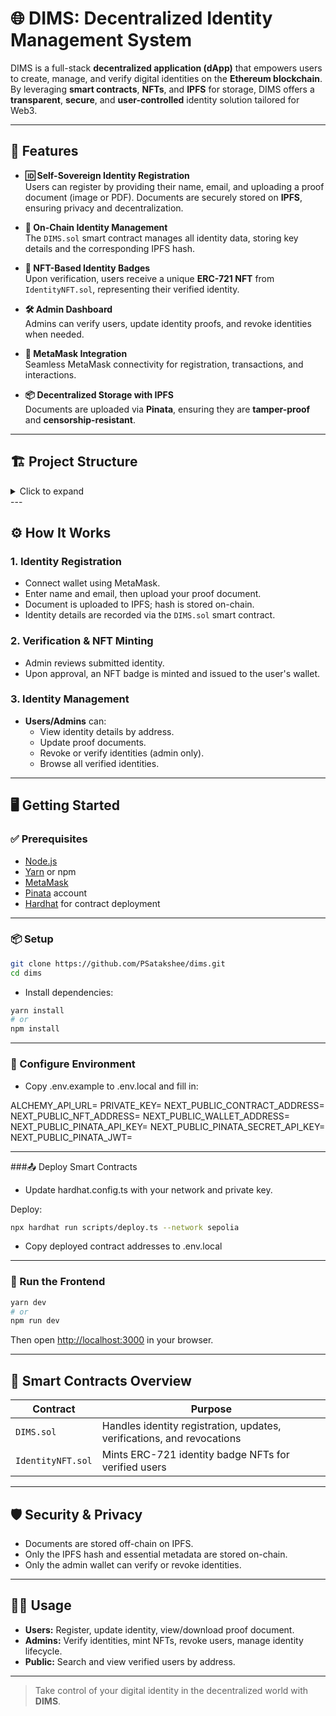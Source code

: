 # 🌐 DIMS: Decentralized Identity Management System

DIMS is a full-stack **decentralized application (dApp)** that empowers users to create, manage, and verify digital identities on the **Ethereum blockchain**. By leveraging **smart contracts**, **NFTs**, and **IPFS** for storage, DIMS offers a **transparent**, **secure**, and **user-controlled** identity solution tailored for Web3.

---

## 🚀 Features

- **🆔 Self-Sovereign Identity Registration**  
  Users can register by providing their name, email, and uploading a proof document (image or PDF). Documents are securely stored on **IPFS**, ensuring privacy and decentralization.

- **🔗 On-Chain Identity Management**  
  The `DIMS.sol` smart contract manages all identity data, storing key details and the corresponding IPFS hash.

- **🏅 NFT-Based Identity Badges**  
  Upon verification, users receive a unique **ERC-721 NFT** from `IdentityNFT.sol`, representing their verified identity.

- **🛠️ Admin Dashboard**  
  Admins can verify users, update identity proofs, and revoke identities when needed.

- **🦊 MetaMask Integration**  
  Seamless MetaMask connectivity for registration, transactions, and interactions.

- **📦 Decentralized Storage with IPFS**  
  Documents are uploaded via **Pinata**, ensuring they are **tamper-proof** and **censorship-resistant**.

---

## 🏗️ Project Structure
<details>
<summary>Click to expand</summary>
  dims/
  ├── contracts/
  │ ├──contracts/
  │   ├── DIMS.sol # Smart contract for identity management
  │   └── IdentityNFT.sol # NFT badge smart contract
  │ ├── scripts/
  │   ├── deploy.ts # Smart contract deployment script
  │   └── testFlow.js # Identity flow test script
  │ └── test/
  │   └── Lock.test # Example unit test
  ├── public/
  │ ├── abi.json # ABI for frontend integration
  │ └── nftabi.json # ABI for NFT
  ├── src/
  │ ├── app/
  │   ├── admin/
  │     └── page.tsx
  │   ├── layout.tsx
  │   ├── MetaMaskConnection.tsx
  │   ├── page.tsx
  │   └── upload.tsx
  │ ├── components/
  │   └── button.tsx
  │ └── lib/
  │   ├── ipfs.ts
  │   └── web3.ts

</details>
---

## ⚙️ How It Works

### 1. Identity Registration
- Connect wallet using MetaMask.
- Enter name and email, then upload your proof document.
- Document is uploaded to IPFS; hash is stored on-chain.
- Identity details are recorded via the `DIMS.sol` smart contract.

### 2. Verification & NFT Minting
- Admin reviews submitted identity.
- Upon approval, an NFT badge is minted and issued to the user's wallet.

### 3. Identity Management
- **Users/Admins** can:
  - View identity details by address.
  - Update proof documents.
  - Revoke or verify identities (admin only).
  - Browse all verified identities.

---

## 🖥️ Getting Started

### ✅ Prerequisites

- [Node.js](https://nodejs.org/)
- [Yarn](https://yarnpkg.com/) or npm
- [MetaMask](https://metamask.io/)
- [Pinata](https://www.pinata.cloud/) account
- [Hardhat](https://hardhat.org/) for contract deployment

---

### 📦 Setup

```bash
git clone https://github.com/PSatakshee/dims.git
cd dims
```
- Install dependencies:
```bash
yarn install
# or
npm install
```
---

### 🔐 Configure Environment

- Copy .env.example to .env.local and fill in:

ALCHEMY_API_URL=
PRIVATE_KEY=
NEXT_PUBLIC_CONTRACT_ADDRESS=
NEXT_PUBLIC_NFT_ADDRESS=
NEXT_PUBLIC_WALLET_ADDRESS=
NEXT_PUBLIC_PINATA_API_KEY=
NEXT_PUBLIC_PINATA_SECRET_API_KEY=
NEXT_PUBLIC_PINATA_JWT=

---

###📤 Deploy Smart Contracts

- Update hardhat.config.ts with your network and private key.

Deploy: 
```bash
npx hardhat run scripts/deploy.ts --network sepolia
```

- Copy deployed contract addresses to .env.local

---

### 🚀 Run the Frontend
```bash
yarn dev
# or
npm run dev
```
Then open [http://localhost:3000](http://localhost:3000) in your browser.

---

## 🧩 Smart Contracts Overview

| Contract          | Purpose                                                                |
| ----------------- | ---------------------------------------------------------------------- |
| `DIMS.sol`        | Handles identity registration, updates, verifications, and revocations |
| `IdentityNFT.sol` | Mints ERC-721 identity badge NFTs for verified users                   |

---

## 🛡️ Security & Privacy

- Documents are stored off-chain on IPFS.
- Only the IPFS hash and essential metadata are stored on-chain.
- Only the admin wallet can verify or revoke identities.

---

## 👨‍💻 Usage

- **Users:** Register, update identity, view/download proof document.
- **Admins:** Verify identities, mint NFTs, revoke users, manage identity lifecycle.
- **Public:** Search and view verified users by address.

---

> Take control of your digital identity in the decentralized world with **DIMS**.



